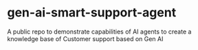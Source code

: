# gen-ai-smart-support-agent
A public repo to demonstrate capabilities of AI agents to create a knowledge base of Customer support based on Gen AI
